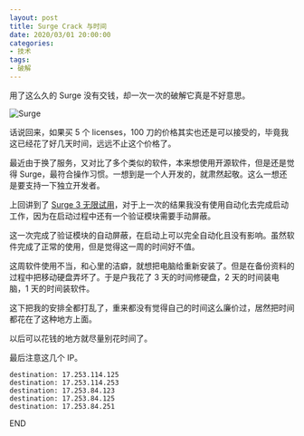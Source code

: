 ```yaml
---
layout: post
title: Surge Crack 与时间
date: 2020/03/01 20:00:00
categories:
- 技术
tags:
- 破解
---
```


用了这么久的 Surge 没有交钱，却一次一次的破解它真是不好意思。

![Surge](https://pics.naaln.com/blog/2022-02-08-d456c1.png-basicBlog)

话说回来，如果买 5 个 licenses，100 刀的价格其实也还是可以接受的，毕竟我这已经花了好几天时间，远远不止这个价格了。

最近由于换了服务，又对比了多个类似的软件，本来想使用开源软件，但是还是觉得 Surge，最符合操作习惯。一想到是一个人开发的，就肃然起敬。这么一想还是要支持一下独立开发者。

上回讲到了 [Surge 3 无限试用](https://blog.naaln.com/2019/06/surge3-trial/)，对于上一次的结果我没有使用自动化去完成启动工作，因为在启动过程中还有一个验证模块需要手动屏蔽。

这一次完成了验证模块的自动屏蔽，在启动上可以完全自动化且没有影响。虽然软件完成了正常的使用，但是觉得这一周的时间好不值。

这周软件使用不当，和心里的洁癖，就想把电脑给重新安装了。但是在备份资料的过程中把移动硬盘弄坏了。于是户我花了 3 天的时间修硬盘，2 天的时间装电脑，1 天的时间装软件。

这下把我的安排全都打乱了，重来都没有觉得自己的时间这么廉价过，居然把时间都花在了这种地方上面。

以后可以花钱的地方就尽量别花时间了。

最后注意这几个 IP。

```
destination: 17.253.114.125
destination: 17.253.114.253
destination: 17.253.84.123
destination: 17.253.84.125
destination: 17.253.84.251
```

END

